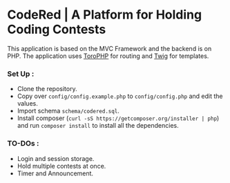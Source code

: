 # CodeRed | A Platform for Holding Coding Contests

This application is based on the MVC Framework and the backend is on PHP.
The application uses [ToroPHP](https://github.com/anandkunal/ToroPHP) for routing and [Twig](https://github.com/twigphp/Twig) for templates.

### Set Up : 
- Clone the repository.
- Copy over `config/config.example.php` to `config/config.php` and edit the values.
- Import schema `schema/codered.sql`.
- Install composer (`curl -sS https://getcomposer.org/installer | php`) and run `composer install` to install all the dependencies.

### TO-DOs :
- Login and session storage.
- Hold multiple contests at once.
- Timer and Announcement.